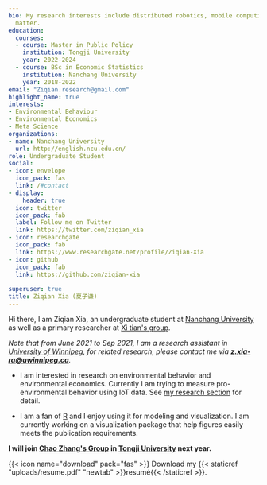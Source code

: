```yaml
---
bio: My research interests include distributed robotics, mobile computing and programmable
  matter.
education:
  courses:
  - course: Master in Public Policy
    institution: Tongji University
    year: 2022-2024
  - course: BSc in Economic Statistics
    institution: Nanchang University
    year: 2018-2022
email: "Ziqian.research@gmail.com"
highlight_name: true
interests:
- Environmental Behaviour
- Environmental Economics
- Meta Science
organizations:
- name: Nanchang University
  url: http://english.ncu.edu.cn/
role: Undergraduate Student
social:
- icon: envelope
  icon_pack: fas
  link: /#contact
- display:
    header: true
  icon: twitter
  icon_pack: fab
  label: Follow me on Twitter
  link: https://twitter.com/ziqian_xia
- icon: researchgate
  icon_pack: fab
  link: https://www.researchgate.net/profile/Ziqian-Xia
- icon: github
  icon_pack: fab
  link: https://github.com/ziqian-xia
  
superuser: true
title: Ziqian Xia (夏子谦)
---
```


Hi there, I am Ziqian Xia, an undergraduate student at [Nanchang University](https://www.ncu.edu.cn) as well as a primary researcher at [Xi tian's group](http://sem.ncu.edu.cn/szdw/szgk/js/79c83e7575f34bfca134a33cd2e17209.htm).

*Note that from June 2021 to Sep 2021, I am a research assistant in [University of Winnipeg](https://www.uwinnipeg.ca/), for related research, please contact me via **z.xia-ra@uwinnipeg.ca**.*

- I am interested in research on environmental behavior and environmental economics. Currently I am trying to measure pro-environmental behavior using IoT data. See [my research section](#featured) for detail.

- I am a fan of [R](https://www.rstudio.com) and I enjoy using it for modeling and visualization. I am currently working on a visualization package that help figures easily meets the publication requirements. 

**I will join [Chao Zhang's Group](https://sem.tongji.edu.cn/semen/12413.html) in [Tongji University](https://en.tongji.edu.cn/) next year.**


{{< icon name="download" pack="fas" >}} Download my {{< staticref "uploads/resume.pdf" "newtab" >}}resumé{{< /staticref >}}.
